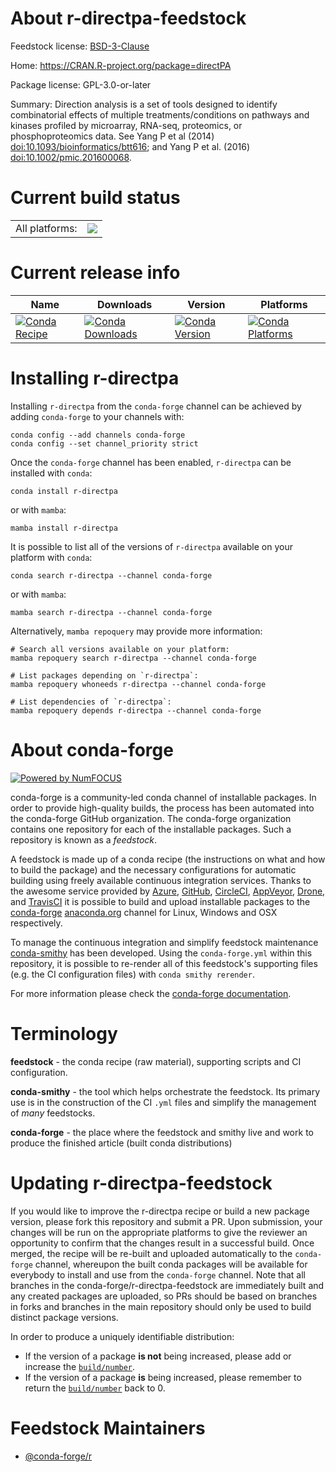 About r-directpa-feedstock
==========================

Feedstock license: [BSD-3-Clause](https://github.com/conda-forge/r-directpa-feedstock/blob/main/LICENSE.txt)

Home: https://CRAN.R-project.org/package=directPA

Package license: GPL-3.0-or-later

Summary: Direction analysis is a set of tools designed to identify combinatorial effects of multiple treatments/conditions on pathways and kinases profiled by microarray, RNA-seq, proteomics, or phosphoproteomics data. See Yang P et al (2014) <doi:10.1093/bioinformatics/btt616>; and Yang P et al. (2016) <doi:10.1002/pmic.201600068>.

Current build status
====================


<table><tr><td>All platforms:</td>
    <td>
      <a href="https://dev.azure.com/conda-forge/feedstock-builds/_build/latest?definitionId=19803&branchName=main">
        <img src="https://dev.azure.com/conda-forge/feedstock-builds/_apis/build/status/r-directpa-feedstock?branchName=main">
      </a>
    </td>
  </tr>
</table>

Current release info
====================

| Name | Downloads | Version | Platforms |
| --- | --- | --- | --- |
| [![Conda Recipe](https://img.shields.io/badge/recipe-r--directpa-green.svg)](https://anaconda.org/conda-forge/r-directpa) | [![Conda Downloads](https://img.shields.io/conda/dn/conda-forge/r-directpa.svg)](https://anaconda.org/conda-forge/r-directpa) | [![Conda Version](https://img.shields.io/conda/vn/conda-forge/r-directpa.svg)](https://anaconda.org/conda-forge/r-directpa) | [![Conda Platforms](https://img.shields.io/conda/pn/conda-forge/r-directpa.svg)](https://anaconda.org/conda-forge/r-directpa) |

Installing r-directpa
=====================

Installing `r-directpa` from the `conda-forge` channel can be achieved by adding `conda-forge` to your channels with:

```
conda config --add channels conda-forge
conda config --set channel_priority strict
```

Once the `conda-forge` channel has been enabled, `r-directpa` can be installed with `conda`:

```
conda install r-directpa
```

or with `mamba`:

```
mamba install r-directpa
```

It is possible to list all of the versions of `r-directpa` available on your platform with `conda`:

```
conda search r-directpa --channel conda-forge
```

or with `mamba`:

```
mamba search r-directpa --channel conda-forge
```

Alternatively, `mamba repoquery` may provide more information:

```
# Search all versions available on your platform:
mamba repoquery search r-directpa --channel conda-forge

# List packages depending on `r-directpa`:
mamba repoquery whoneeds r-directpa --channel conda-forge

# List dependencies of `r-directpa`:
mamba repoquery depends r-directpa --channel conda-forge
```


About conda-forge
=================

[![Powered by
NumFOCUS](https://img.shields.io/badge/powered%20by-NumFOCUS-orange.svg?style=flat&colorA=E1523D&colorB=007D8A)](https://numfocus.org)

conda-forge is a community-led conda channel of installable packages.
In order to provide high-quality builds, the process has been automated into the
conda-forge GitHub organization. The conda-forge organization contains one repository
for each of the installable packages. Such a repository is known as a *feedstock*.

A feedstock is made up of a conda recipe (the instructions on what and how to build
the package) and the necessary configurations for automatic building using freely
available continuous integration services. Thanks to the awesome service provided by
[Azure](https://azure.microsoft.com/en-us/services/devops/), [GitHub](https://github.com/),
[CircleCI](https://circleci.com/), [AppVeyor](https://www.appveyor.com/),
[Drone](https://cloud.drone.io/welcome), and [TravisCI](https://travis-ci.com/)
it is possible to build and upload installable packages to the
[conda-forge](https://anaconda.org/conda-forge) [anaconda.org](https://anaconda.org/)
channel for Linux, Windows and OSX respectively.

To manage the continuous integration and simplify feedstock maintenance
[conda-smithy](https://github.com/conda-forge/conda-smithy) has been developed.
Using the ``conda-forge.yml`` within this repository, it is possible to re-render all of
this feedstock's supporting files (e.g. the CI configuration files) with ``conda smithy rerender``.

For more information please check the [conda-forge documentation](https://conda-forge.org/docs/).

Terminology
===========

**feedstock** - the conda recipe (raw material), supporting scripts and CI configuration.

**conda-smithy** - the tool which helps orchestrate the feedstock.
                   Its primary use is in the construction of the CI ``.yml`` files
                   and simplify the management of *many* feedstocks.

**conda-forge** - the place where the feedstock and smithy live and work to
                  produce the finished article (built conda distributions)


Updating r-directpa-feedstock
=============================

If you would like to improve the r-directpa recipe or build a new
package version, please fork this repository and submit a PR. Upon submission,
your changes will be run on the appropriate platforms to give the reviewer an
opportunity to confirm that the changes result in a successful build. Once
merged, the recipe will be re-built and uploaded automatically to the
`conda-forge` channel, whereupon the built conda packages will be available for
everybody to install and use from the `conda-forge` channel.
Note that all branches in the conda-forge/r-directpa-feedstock are
immediately built and any created packages are uploaded, so PRs should be based
on branches in forks and branches in the main repository should only be used to
build distinct package versions.

In order to produce a uniquely identifiable distribution:
 * If the version of a package **is not** being increased, please add or increase
   the [``build/number``](https://docs.conda.io/projects/conda-build/en/latest/resources/define-metadata.html#build-number-and-string).
 * If the version of a package **is** being increased, please remember to return
   the [``build/number``](https://docs.conda.io/projects/conda-build/en/latest/resources/define-metadata.html#build-number-and-string)
   back to 0.

Feedstock Maintainers
=====================

* [@conda-forge/r](https://github.com/conda-forge/r/)

